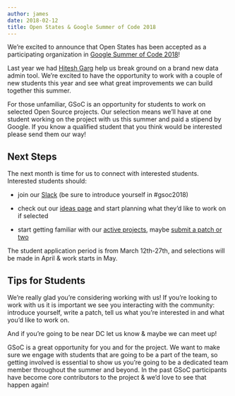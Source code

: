 ```yaml
---
author: james
date: 2018-02-12
title: Open States & Google Summer of Code 2018
---
```


We’re excited to announce that Open States has been accepted as a participating organization in [Google Summer of Code 2018](https://developers.google.com/open-source/gsoc/)!

Last year we had [Hitesh Garg](https://blog.openstates.org/@hiteshgarg14) help us break ground on a brand new data admin tool. We’re excited to have the opportunity to work with a couple of new students this year and see what great improvements we can build together this summer.

For those unfamiliar, GSoC is an opportunity for students to work on selected Open Source projects. Our selection means we’ll have at one student working on the project with us this summer and paid a stipend by Google. If you know a qualified student that you think would be interested please send them our way!

## Next Steps

The next month is time for us to connect with interested students. Interested students should:

* join our [Slack](https://openstates-slack.herokuapp.com/) (be sure to introduce yourself in #gsoc2018)

* check out our [ideas page](https://github.com/openstates/meta/wiki/GSoC-2018-Overview) and start planning what they’d like to work on if selected

* start getting familiar with our [active projects](https://github.com/openstates), maybe [submit a patch or two](https://github.com/openstates/openstates/issues)

The student application period is from March 12th-27th, and selections will be made in April & work starts in May.

## Tips for Students

We’re really glad you’re considering working with us! If you’re looking to work with us it is important we see you interacting with the community: introduce yourself, write a patch, tell us what you’re interested in and what you’d like to work on.

And if you’re going to be near DC let us know & maybe we can meet up!

GSoC is a great opportunity for you and for the project. We want to make sure we engage with students that are going to be a part of the team, so getting involved is essential to show us you’re going to be a dedicated team member throughout the summer and beyond. In the past GSoC participants have become core contributors to the project & we’d love to see that happen again!
